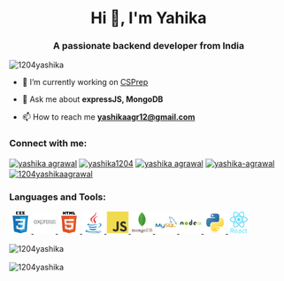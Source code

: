 <h1 align="center">Hi 👋, I'm Yahika</h1>
<h3 align="center">A passionate backend developer from India</h3>

<p align="left"> <img src="https://komarev.com/ghpvc/?username=1204yashika&label=Profile%20views&color=0e75b6&style=flat" alt="1204yashika" /> </p>

- 🔭 I’m currently working on [CSPrep](https://github.com/1204yashika/CSPrep)

- 💬 Ask me about **expressJS, MongoDB**

- 📫 How to reach me **yashikaagr12@gmail.com**

<h3 align="left">Connect with me:</h3>
<p align="left">
<a href="https://linkedin.com/in/yashika agrawal" target="blank"><img align="center" src="https://raw.githubusercontent.com/rahuldkjain/github-profile-readme-generator/master/src/images/icons/Social/linked-in-alt.svg" alt="yashika agrawal" height="30" width="40" /></a>
<a href="https://www.codechef.com/users/yashika1204" target="blank"><img align="center" src="https://cdn.jsdelivr.net/npm/simple-icons@3.1.0/icons/codechef.svg" alt="yashika1204" height="30" width="40" /></a>
<a href="https://www.hackerrank.com/yashika agrawal" target="blank"><img align="center" src="https://raw.githubusercontent.com/rahuldkjain/github-profile-readme-generator/master/src/images/icons/Social/hackerrank.svg" alt="yashika agrawal" height="30" width="40" /></a>
<a href="https://www.leetcode.com/yashika-agrawal" target="blank"><img align="center" src="https://raw.githubusercontent.com/rahuldkjain/github-profile-readme-generator/master/src/images/icons/Social/leet-code.svg" alt="yashika-agrawal" height="30" width="40" /></a>
<a href="https://auth.geeksforgeeks.org/user/1204yashikaagrawal" target="blank"><img align="center" src="https://raw.githubusercontent.com/rahuldkjain/github-profile-readme-generator/master/src/images/icons/Social/geeks-for-geeks.svg" alt="1204yashikaagrawal" height="30" width="40" /></a>
</p>

<h3 align="left">Languages and Tools:</h3>
<p align="left"> <a href="https://www.w3schools.com/css/" target="_blank" rel="noreferrer"> <img src="https://raw.githubusercontent.com/devicons/devicon/master/icons/css3/css3-original-wordmark.svg" alt="css3" width="40" height="40"/> </a> <a href="https://expressjs.com" target="_blank" rel="noreferrer"> <img src="https://raw.githubusercontent.com/devicons/devicon/master/icons/express/express-original-wordmark.svg" alt="express" width="40" height="40"/> </a> <a href="https://www.w3.org/html/" target="_blank" rel="noreferrer"> <img src="https://raw.githubusercontent.com/devicons/devicon/master/icons/html5/html5-original-wordmark.svg" alt="html5" width="40" height="40"/> </a> <a href="https://www.java.com" target="_blank" rel="noreferrer"> <img src="https://raw.githubusercontent.com/devicons/devicon/master/icons/java/java-original.svg" alt="java" width="40" height="40"/> </a> <a href="https://developer.mozilla.org/en-US/docs/Web/JavaScript" target="_blank" rel="noreferrer"> <img src="https://raw.githubusercontent.com/devicons/devicon/master/icons/javascript/javascript-original.svg" alt="javascript" width="40" height="40"/> </a> <a href="https://www.mongodb.com/" target="_blank" rel="noreferrer"> <img src="https://raw.githubusercontent.com/devicons/devicon/master/icons/mongodb/mongodb-original-wordmark.svg" alt="mongodb" width="40" height="40"/> </a> <a href="https://www.mysql.com/" target="_blank" rel="noreferrer"> <img src="https://raw.githubusercontent.com/devicons/devicon/master/icons/mysql/mysql-original-wordmark.svg" alt="mysql" width="40" height="40"/> </a> <a href="https://nodejs.org" target="_blank" rel="noreferrer"> <img src="https://raw.githubusercontent.com/devicons/devicon/master/icons/nodejs/nodejs-original-wordmark.svg" alt="nodejs" width="40" height="40"/> </a> <a href="https://www.python.org" target="_blank" rel="noreferrer"> <img src="https://raw.githubusercontent.com/devicons/devicon/master/icons/python/python-original.svg" alt="python" width="40" height="40"/> </a> <a href="https://reactjs.org/" target="_blank" rel="noreferrer"> <img src="https://raw.githubusercontent.com/devicons/devicon/master/icons/react/react-original-wordmark.svg" alt="react" width="40" height="40"/> </a> </p>

<p><img align="center" src="https://github-readme-stats.vercel.app/api/top-langs?username=1204yashika&show_icons=true&locale=en&layout=compact" alt="1204yashika" /></p>

<p><img align="center" src="https://github-readme-streak-stats.herokuapp.com/?user=1204yashika&" alt="1204yashika" /></p>

